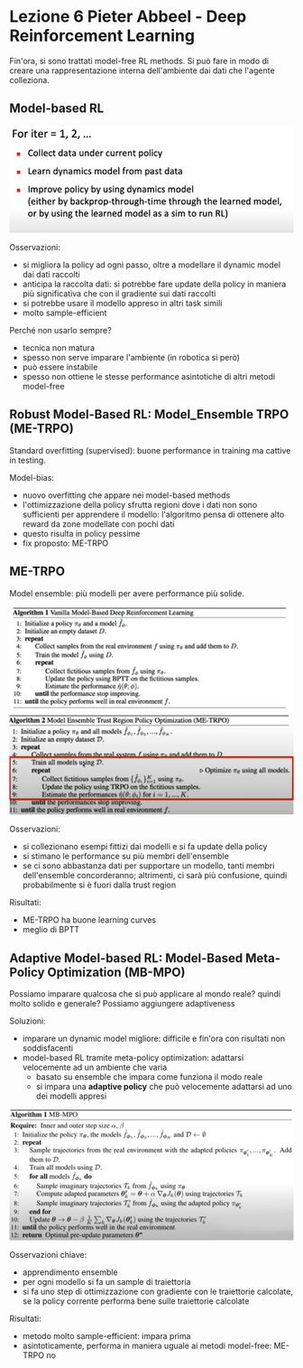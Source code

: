 # Lezione 6 Pieter Abbeel - Deep Reinforcement Learning

Fin'ora, si sono trattati model-free RL methods. Si può fare in modo di creare una rappresentazione interna dell'ambiente dai dati che l'agente colleziona.

## Model-based RL

![](img/vanilla_mbrl.png)

Osservazioni:

- si migliora la policy ad ogni passo, oltre a modellare il dynamic model dai dati raccolti
- anticipa la raccolta dati: si potrebbe fare update della policy in maniera più significativa che con il gradiente sui dati raccolti
- si potrebbe usare il modello appreso in altri task simili
- molto sample-efficient

Perché non usarlo sempre?

- tecnica non matura
- spesso non serve imparare l'ambiente (in robotica si però)
- può essere instabile
- spesso non ottiene le stesse performance asintotiche di altri metodi model-free

## Robust Model-Based RL: Model_Ensemble TRPO (ME-TRPO)

Standard overfitting (supervised): buone performance in training ma cattive in testing.

Model-bias:

- nuovo overfitting che appare nei model-based methods
- l'ottimizzazione della policy sfrutta regioni dove i dati non sono sufficienti per apprendere il modello: l'algoritmo pensa di ottenere alto reward da zone modellate con pochi dati
- questo risulta in policy pessime
- fix proposto: ME-TRPO

## ME-TRPO

Model ensemble: più modelli per avere performance più solide.

![](img/me_trpo.png)

Osservazioni: 

- si collezionano esempi fittizi dai modelli e si fa update della policy
- si stimano le performance su più membri dell'ensemble
- se ci sono abbastanza dati per supportare un modello, tanti membri dell'ensemble concorderanno; altrimenti, ci sarà più confusione, quindi probabilmente si è fuori dalla trust region

Risultati: 

- ME-TRPO ha buone learning curves
- meglio di BPTT

## Adaptive Model-based RL: Model-Based Meta-Policy Optimization (MB-MPO)

Possiamo imparare qualcosa che si può applicare al mondo reale? quindi molto solido e generale? Possiamo aggiungere adaptiveness

Soluzioni:

- imparare un dynamic model migliore: difficile e fin'ora con risultati non soddisfacenti
- model-based RL tramite meta-policy optimization: adattarsi velocemente ad un ambiente che varia
  - basato su ensemble che impara come funziona il modo reale
  - si impara una **adaptive policy** che può velocemente adattarsi ad uno dei modelli appresi

![](img/mb_mpo.png)

Osservazioni chiave:

- apprendimento ensemble
- per ogni modello si fa un sample di traiettoria
- si fa uno step di ottimizzazione con gradiente con le traiettorie calcolate, se la policy corrente performa bene sulle traiettorie calcolate

Risultati:

- metodo molto sample-efficient: impara prima
- asintoticamente, performa in maniera uguale ai metodi model-free: ME-TRPO no